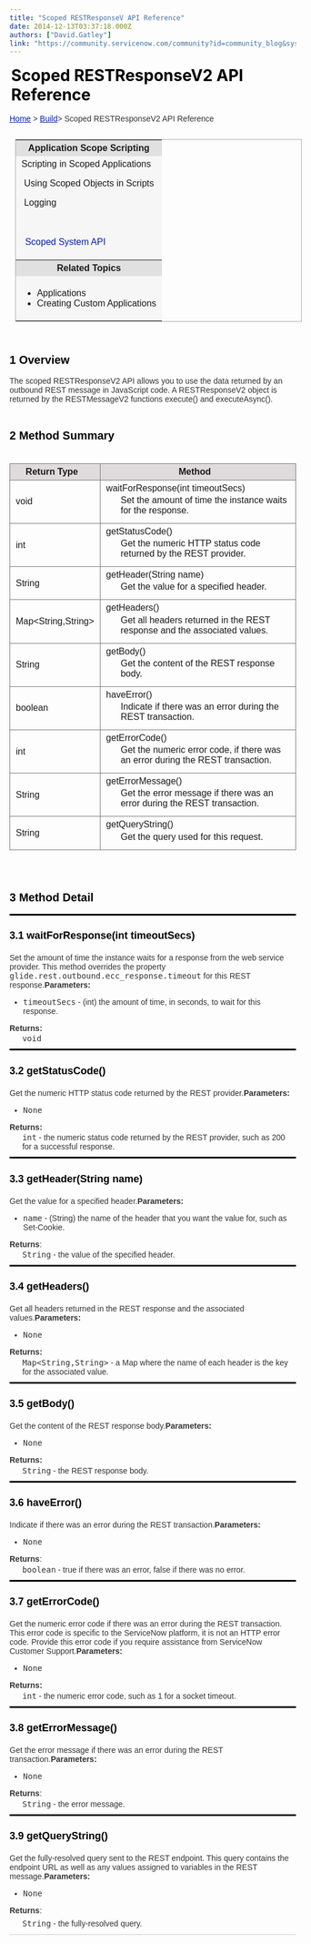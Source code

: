 ```yaml
---
title: "Scoped RESTResponseV API Reference"
date: 2014-12-13T03:37:18.000Z
authors: ["David.Gatley"]
link: "https://community.servicenow.com/community?id=community_blog&sys_id=21fde22ddbd0dbc01dcaf3231f9619c3"
---
```

<h1 class="firstHeading" style="color: #000000; margin-top: 0.2em; margin-bottom: 0.1em; padding: 0.1em; background-position: repeat;"><span>Scoped RESTResponseV2 API Reference</span></h1><p class="mw-body"></p><div style="font-size: 14px; border-bottom-width: 1px; border-bottom-style: solid; border-bottom-color: #cccccc; padding-bottom: 4px; color: #333333; font-family: Omnes-pro, Arial, Verdana, sans-serif;"><a href="https://lobo.servicenow.com/index.php?title=Main_Page" style="color: #031da7;" title="Main Page">Home</a> &gt; <a href="https://lobo.servicenow.com/index.php?title=Build" style="color: #031da7;" title="Build">Build</a>&gt; Scoped RESTResponseV2 API Reference<p></p><div style="font-size: 2em; color: red;"><p></p></div><p class="mw-content-ltr" dir="ltr" lang="en" style="color: #333333; font-family: Omnes-pro, Arial, Verdana, sans-serif; font-size: 14px;"></p><div class="noprint"><table class="topicbox" style="border: 1px solid #aaaaaa; margin-top: 10px; margin-left: 10px;"><tbody><tr><th style="text-align: center; padding: 5px 10px; background-color: #e0e0e0;">Application Scope Scripting</th></tr><tr><td style="padding: 5px 10px; background-color: #f6f6f6;"><div class="dtree"><div class="dtree"><div class="clip" style="padding-bottom: 1px;"><div class="dTreeNode"><img alt="" class="jiveImage" src="https://lobo.servicenow.com/extensions/TreeAndMenu/img/empty.gif"/><img alt="" class="jiveImage" src="https://lobo.servicenow.com/extensions/TreeAndMenu/img/page.gif"/>Scripting in Scoped Applications<p></p><p class="dTreeNode"><img alt="" class="jiveImage" src="https://lobo.servicenow.com/extensions/TreeAndMenu/img/empty.gif"/><img alt="" class="jiveImage" src="https://lobo.servicenow.com/extensions/TreeAndMenu/img/page.gif"/> Using Scoped Objects in Scripts</p><p class="dTreeNode"><img alt="" class="jiveImage" src="https://lobo.servicenow.com/extensions/TreeAndMenu/img/empty.gif"/><img alt="" class="jiveImage" src="https://lobo.servicenow.com/extensions/TreeAndMenu/img/page.gif"/> Logging</p></div></div></div><br/><p class="dtree"></p><div class="dtree"><div class="clip" style="padding-bottom: 1px;"><div class="dTreeNode"><a style="color: #031da7;"><img alt="" class="jiveImage" src="https://lobo.servicenow.com/extensions/TreeAndMenu/img/nolines_plus.gif" style="border: 0px;"/></a><img alt="" class="jiveImage" src="https://lobo.servicenow.com/extensions/TreeAndMenu/img/folder.gif"/><a class="node" style="color: #031da7; padding: 1px 2px;"> Scoped System API</a><p></p></div></div></div></div></td></tr><tr><th style="text-align: center; padding: 5px 10px; background-color: #e0e0e0;">Related Topics</th></tr><tr><td style="padding: 5px 10px; background-color: #f6f6f6;"><ul><li>Applications</li><li>Creating Custom Applications</li></ul></td></tr></tbody></table></div><h1 style="color: #000000; margin-top: 5px; margin-bottom: 0.6em; border-bottom-color: #333333; font-size: 20px; padding-top: 2em; padding-bottom: 5px; background: none 0 0 repeat scroll transparent;"><span class="mw-headline">1 Overview</span></h1><span style="margin-top: 0.4em; margin-bottom: 0.5em;">The scoped RESTResponseV2 API allows you to use the data returned by an outbound REST message in JavaScript code. A RESTResponseV2 object is returned by the RESTMessageV2 functions execute() and executeAsync().</span><h1 style="color: #000000; margin-top: 5px; margin-bottom: 0.6em; border-bottom-color: #333333; font-size: 20px; padding-top: 2em; padding-bottom: 5px; background: none 0 0 repeat scroll transparent;"><span class="mw-headline">2 Method Summary</span></h1><table class="standard sortable jquery-tablesorter" style="border: 0px solid #777777; margin-top: 2em; margin-bottom: 2em;"><thead><tr><th class="headerSort" style="padding: 5px 21px 5px 10px; border: 1px solid #777777; background-color: #dfdbdc; background-position: no-repeat;" title="Sort ascending">Return Type</th><th class="headerSort" style="padding: 5px 21px 5px 10px; border: 1px solid #777777; background-color: #dfdbdc; background-position: no-repeat;" title="Sort ascending">Method</th></tr></thead><tbody><tr><td style="padding: 5px 10px; border: 1px solid #777777;">void</td><td style="padding: 5px 10px; border: 1px solid #777777;">waitForResponse(int timeoutSecs)<dl style="margin-bottom: 0.5em; margin-top: 0.2em;"><dd style="margin-bottom: 0.1em; margin-left: 1.6em;">Set the amount of time the instance waits for the response.</dd></dl></td></tr><tr><td style="padding: 5px 10px; border: 1px solid #777777;">int</td><td style="padding: 5px 10px; border: 1px solid #777777;">getStatusCode()<dl style="margin-bottom: 0.5em; margin-top: 0.2em;"><dd style="margin-bottom: 0.1em; margin-left: 1.6em;">Get the numeric HTTP status code returned by the REST provider.</dd></dl></td></tr><tr><td style="padding: 5px 10px; border: 1px solid #777777;">String</td><td style="padding: 5px 10px; border: 1px solid #777777;">getHeader(String name)<dl style="margin-bottom: 0.5em; margin-top: 0.2em;"><dd style="margin-bottom: 0.1em; margin-left: 1.6em;">Get the value for a specified header.</dd></dl></td></tr><tr><td style="padding: 5px 10px; border: 1px solid #777777;">Map&lt;String,String&gt;</td><td style="padding: 5px 10px; border: 1px solid #777777;">getHeaders()<dl style="margin-bottom: 0.5em; margin-top: 0.2em;"><dd style="margin-bottom: 0.1em; margin-left: 1.6em;">Get all headers returned in the REST response and the associated values.</dd></dl></td></tr><tr><td style="padding: 5px 10px; border: 1px solid #777777;">String</td><td style="padding: 5px 10px; border: 1px solid #777777;">getBody()<dl style="margin-bottom: 0.5em; margin-top: 0.2em;"><dd style="margin-bottom: 0.1em; margin-left: 1.6em;">Get the content of the REST response body.</dd></dl></td></tr><tr><td style="padding: 5px 10px; border: 1px solid #777777;">boolean</td><td style="padding: 5px 10px; border: 1px solid #777777;">haveError()<dl style="margin-bottom: 0.5em; margin-top: 0.2em;"><dd style="margin-bottom: 0.1em; margin-left: 1.6em;">Indicate if there was an error during the REST transaction.</dd></dl></td></tr><tr><td style="padding: 5px 10px; border: 1px solid #777777;">int</td><td style="padding: 5px 10px; border: 1px solid #777777;">getErrorCode()<dl style="margin-bottom: 0.5em; margin-top: 0.2em;"><dd style="margin-bottom: 0.1em; margin-left: 1.6em;">Get the numeric error code, if there was an error during the REST transaction.</dd></dl></td></tr><tr><td style="padding: 5px 10px; border: 1px solid #777777;">String</td><td style="padding: 5px 10px; border: 1px solid #777777;">getErrorMessage()<dl style="margin-bottom: 0.5em; margin-top: 0.2em;"><dd style="margin-bottom: 0.1em; margin-left: 1.6em;">Get the error message if there was an error during the REST transaction.</dd></dl></td></tr><tr><td style="padding: 5px 10px; border: 1px solid #777777;">String</td><td style="padding: 5px 10px; border: 1px solid #777777;">getQueryString()<dl style="margin-bottom: 0.5em; margin-top: 0.2em;"><dd style="margin-bottom: 0.1em; margin-left: 1.6em;">Get the query used for this request.</dd></dl></td></tr></tbody></table><h1 style="color: #000000; margin-top: 5px; margin-bottom: 0.6em; border-bottom-color: #333333; font-size: 20px; padding-top: 2em; padding-bottom: 5px; background: none 0 0 repeat scroll transparent;"><span class="mw-headline">3 Method Detail</span></h1><h2 style="border-top-style: solid; border-top-color: #000000; color: #000000; margin-top: 10px; font-size: 18px; padding-top: 1.4em; padding-bottom: 5px; background: none 0 0 repeat scroll transparent;"><span class="mw-headline">3.1 waitForResponse(int timeoutSecs)</span></h2><span style="margin-top: 0.4em; margin-bottom: 0.5em;">Set the amount of time the instance waits for a response from the web service provider. This method overrides the property <tt>glide.rest.outbound.ecc_response.timeout</tt> for this REST response.</span><span style="margin-top: 0.4em; margin-bottom: 0.5em;"><strong>Parameters:</strong></span><ul><li><tt>timeoutSecs</tt> - (int) the amount of time, in seconds, to wait for this response.</li></ul><span style="margin-top: 0.4em; margin-bottom: 0.5em;"><strong>Returns:</strong></span><dl style="margin-bottom: 0.5em; margin-top: 0.2em;"><dd style="margin-bottom: 0.1em; margin-left: 1.6em;"><tt>void</tt></dd></dl><h2 style="border-top-style: solid; border-top-color: #000000; color: #000000; margin-top: 10px; font-size: 18px; padding-top: 1.4em; padding-bottom: 5px; background: none 0 0 repeat scroll transparent;"><span class="mw-headline">3.2 getStatusCode()</span></h2><span style="margin-top: 0.4em; margin-bottom: 0.5em;">Get the numeric HTTP status code returned by the REST provider.</span><span style="margin-top: 0.4em; margin-bottom: 0.5em;"><strong>Parameters:</strong></span><ul><li><tt>None</tt></li></ul><span style="margin-top: 0.4em; margin-bottom: 0.5em;"><strong>Returns:</strong></span><dl style="margin-bottom: 0.5em; margin-top: 0.2em;"><dd style="margin-bottom: 0.1em; margin-left: 1.6em;"><tt>int</tt> - the numeric status code returned by the REST provider, such as 200 for a successful response.</dd></dl><h2 style="border-top-style: solid; border-top-color: #000000; color: #000000; margin-top: 10px; font-size: 18px; padding-top: 1.4em; padding-bottom: 5px; background: none 0 0 repeat scroll transparent;"><span class="mw-headline">3.3 getHeader(String name)</span></h2><span style="margin-top: 0.4em; margin-bottom: 0.5em;">Get the value for a specified header.</span><span style="margin-top: 0.4em; margin-bottom: 0.5em;"><strong>Parameters:</strong></span><ul><li><tt>name</tt> - (String) the name of the header that you want the value for, such as Set-Cookie.</li></ul><span style="margin-top: 0.4em; margin-bottom: 0.5em;"><strong>Returns</strong>:</span><dl style="margin-bottom: 0.5em; margin-top: 0.2em;"><dd style="margin-bottom: 0.1em; margin-left: 1.6em;"><tt>String</tt> - the value of the specified header.</dd></dl><h2 style="border-top-style: solid; border-top-color: #000000; color: #000000; margin-top: 10px; font-size: 18px; padding-top: 1.4em; padding-bottom: 5px; background: none 0 0 repeat scroll transparent;"><span class="mw-headline">3.4 getHeaders()</span></h2><span style="margin-top: 0.4em; margin-bottom: 0.5em;">Get all headers returned in the REST response and the associated values.</span><span style="margin-top: 0.4em; margin-bottom: 0.5em;"><strong>Parameters:</strong></span><ul><li><tt>None</tt></li></ul><span style="margin-top: 0.4em; margin-bottom: 0.5em;"><strong>Returns:</strong></span><dl style="margin-bottom: 0.5em; margin-top: 0.2em;"><dd style="margin-bottom: 0.1em; margin-left: 1.6em;"><tt>Map&lt;String,String&gt;</tt> - a Map where the name of each header is the key for the associated value.</dd></dl><h2 style="border-top-style: solid; border-top-color: #000000; color: #000000; margin-top: 10px; font-size: 18px; padding-top: 1.4em; padding-bottom: 5px; background: none 0 0 repeat scroll transparent;"><span class="mw-headline">3.5 getBody()</span></h2><span style="margin-top: 0.4em; margin-bottom: 0.5em;">Get the content of the REST response body.</span><span style="margin-top: 0.4em; margin-bottom: 0.5em;"><strong>Parameters:</strong></span><ul><li><tt>None</tt></li></ul><span style="margin-top: 0.4em; margin-bottom: 0.5em;"><strong>Returns:</strong></span><dl style="margin-bottom: 0.5em; margin-top: 0.2em;"><dd style="margin-bottom: 0.1em; margin-left: 1.6em;"><tt>String</tt> - the REST response body.</dd></dl><h2 style="border-top-style: solid; border-top-color: #000000; color: #000000; margin-top: 10px; font-size: 18px; padding-top: 1.4em; padding-bottom: 5px; background: none 0 0 repeat scroll transparent;"><span class="mw-headline">3.6 haveError()</span></h2><span style="margin-top: 0.4em; margin-bottom: 0.5em;">Indicate if there was an error during the REST transaction.</span><span style="margin-top: 0.4em; margin-bottom: 0.5em;"><strong>Parameters:</strong></span><ul><li><tt>None</tt></li></ul><span style="margin-top: 0.4em; margin-bottom: 0.5em;"><strong>Returns</strong>:</span><dl style="margin-bottom: 0.5em; margin-top: 0.2em;"><dd style="margin-bottom: 0.1em; margin-left: 1.6em;"><tt>boolean</tt> - true if there was an error, false if there was no error.</dd></dl><h2 style="border-top-style: solid; border-top-color: #000000; color: #000000; margin-top: 10px; font-size: 18px; padding-top: 1.4em; padding-bottom: 5px; background: none 0 0 repeat scroll transparent;"><span class="mw-headline">3.7 getErrorCode()</span></h2><span style="margin-top: 0.4em; margin-bottom: 0.5em;">Get the numeric error code if there was an error during the REST transaction. This error code is specific to the ServiceNow platform, it is not an HTTP error code. Provide this error code if you require assistance from ServiceNow Customer Support.</span><span style="margin-top: 0.4em; margin-bottom: 0.5em;"><strong>Parameters:</strong></span><ul><li><tt>None</tt></li></ul><span style="margin-top: 0.4em; margin-bottom: 0.5em;"><strong>Returns:</strong></span><dl style="margin-bottom: 0.5em; margin-top: 0.2em;"><dd style="margin-bottom: 0.1em; margin-left: 1.6em;"><tt>int</tt> - the numeric error code, such as 1 for a socket timeout.</dd></dl><h2 style="border-top-style: solid; border-top-color: #000000; color: #000000; margin-top: 10px; font-size: 18px; padding-top: 1.4em; padding-bottom: 5px; background: none 0 0 repeat scroll transparent;"><span class="mw-headline">3.8 getErrorMessage()</span></h2><span style="margin-top: 0.4em; margin-bottom: 0.5em;">Get the error message if there was an error during the REST transaction.</span><span style="margin-top: 0.4em; margin-bottom: 0.5em;"><strong>Parameters:</strong></span><ul><li><tt>None</tt></li></ul><span style="margin-top: 0.4em; margin-bottom: 0.5em;"><strong>Returns</strong>:</span><dl style="margin-bottom: 0.5em; margin-top: 0.2em;"><dd style="margin-bottom: 0.1em; margin-left: 1.6em;"><tt>String</tt> - the error message.</dd></dl><h2 style="border-top-style: solid; border-top-color: #000000; color: #000000; margin-top: 10px; font-size: 18px; padding-top: 1.4em; padding-bottom: 5px; background: none 0 0 repeat scroll transparent;"><span class="mw-headline">3.9 getQueryString()</span></h2><span style="margin-top: 0.4em; margin-bottom: 0.5em;">Get the fully-resolved query sent to the REST endpoint. This query contains the endpoint URL as well as any values assigned to variables in the REST message.</span><span style="margin-top: 0.4em; margin-bottom: 0.5em;"><strong>Parameters:</strong></span><ul><li><tt>None</tt></li></ul><p style="margin-top: 0.4em; margin-bottom: 0.5em;"><strong>Returns</strong>:</p><dl style="margin-bottom: 0.5em; margin-top: 0.2em;"><dd style="margin-bottom: 0.1em; margin-left: 1.6em;"><tt>String</tt> - the fully-resolved query.</dd></dl></div>